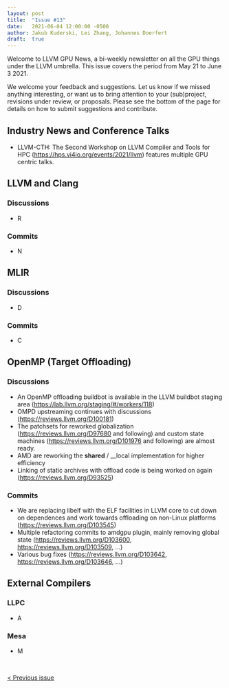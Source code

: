 ```yaml
---
layout: post
title:  "Issue #13"
date:   2021-06-04 12:00:00 -0500
author: Jakub Kuderski, Lei Zhang, Johannes Doerfert
draft:  true
---
```


Welcome to LLVM GPU News, a bi-weekly newsletter on all the GPU things under the LLVM umbrella.
This issue covers the period from May 21 to June 3 2021.

We welcome your feedback and suggestions. Let us know if we missed anything interesting, or want us to bring attention to your (sub)project, revisions under review, or proposals. Please see the bottom of the page for details on how to submit suggestions and contribute.


## Industry News and Conference Talks

*  LLVM-CTH: The Second Workshop on LLVM Compiler and Tools for HPC (https://hps.vi4io.org/events/2021/llvm) features multiple GPU centric talks.


##  LLVM and Clang

### Discussions

*  R

### Commits

*  N


## MLIR

### Discussions

* D

### Commits

*  C


## OpenMP (Target Offloading)

### Discussions

* An OpenMP offloading buildbot is available in the LLVM buildbot staging area (https://lab.llvm.org/staging/#/workers/118)
* OMPD upstreaming continues with discussions (https://reviews.llvm.org/D100181)
* The patchsets for reworked globalization (https://reviews.llvm.org/D97680 and following) and custom state machines (https://reviews.llvm.org/D101976 and following) are almost ready.
* AMD are reworking the __shared__ / __local implementation for higher efficiency
* Linking of static archives with offload code is being worked on again (https://reviews.llvm.org/D93525)

### Commits

* We are replacing libelf with the ELF facilities in LLVM core to cut down on dependences and work towards offloading on non-Linux platforms (https://reviews.llvm.org/D103545)
* Multiple refactoring commits to amdgpu plugin, mainly removing global state (https://reviews.llvm.org/D103600, https://reviews.llvm.org/D103509, ...)
* Various bug fixes (https://reviews.llvm.org/D103642, https://reviews.llvm.org/D103646, ...)

## External Compilers

### LLPC

*  A

### Mesa

*  M


<br/>
<p style="text-align:left;">
    <a href="{% post_url 2021-05-21-issue-12 %}"> < Previous issue</a>
    <span style="float:right;">
        <!--<a href="{% post_url 2021-05-21-issue-12 %}"> Next issue > </a>-->
    </span>
</p>
